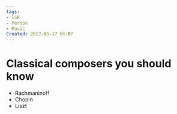 ```yaml
---
tags:
- ISK
- Person
- Music
Created: 2022-08-17 06:07  
---
```

# Classical composers you should know 

- Rachmaninoff
- Chopin 
- Liszt 
